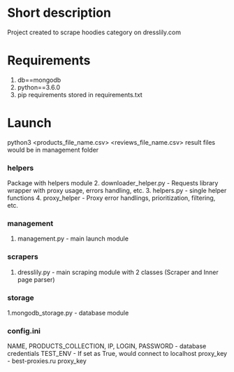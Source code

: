# Short description
Project created to scrape hoodies category on dresslily.com


# Requirements
1. db==mongodb
2. python==3.6.0
3. pip requirements stored in requirements.txt

# Launch
python3 <products_file_name.csv> <reviews_file_name.csv>
result files would be in management folder

### helpers
Package with helpers module
2. downloader_helper.py - Requests library wrapper with proxy usage, errors handling, etc.
3. helpers.py - single helper functions
4. proxy_helper - Proxy error handlings, prioritization, filtering, etc.

### management
1. management.py - main launch module

### scrapers
1. dresslily.py - main scraping module with 2 classes (Scraper and Inner page parser)

### storage
1.mongodb_storage.py - database module

### config.ini
NAME, PRODUCTS_COLLECTION, IP, LOGIN, PASSWORD - database credentials
TEST_ENV - If set as True, would connect to localhost
proxy_key - best-proxies.ru proxy_key